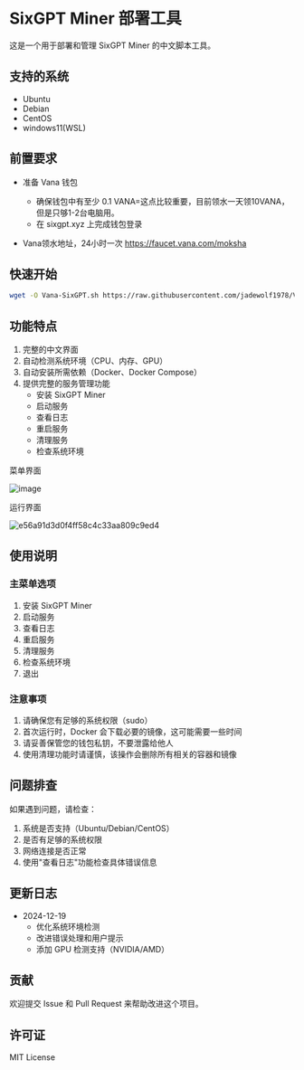 # SixGPT Miner 部署工具

这是一个用于部署和管理 SixGPT Miner 的中文脚本工具。

## 支持的系统
- Ubuntu
- Debian
- CentOS
- windows11(WSL)

## 前置要求
- 准备 Vana 钱包
  - 确保钱包中有至少 0.1 VANA=这点比较重要，目前领水一天领10VANA，但是只够1-2台电脑用。
  - 在 sixgpt.xyz 上完成钱包登录
    
- Vana领水地址，24小时一次
https://faucet.vana.com/moksha

## 快速开始

```bash
wget -O Vana-SixGPT.sh https://raw.githubusercontent.com/jadewolf1978/Vana-SixGPT/main/Vana-SixGPT-CN.sh && chmod +x Vana-SixGPT.sh && ./Vana-SixGPT.sh
```

## 功能特点
1. 完整的中文界面
2. 自动检测系统环境（CPU、内存、GPU）
3. 自动安装所需依赖（Docker、Docker Compose）
4. 提供完整的服务管理功能
   - 安装 SixGPT Miner
   - 启动服务
   - 查看日志
   - 重启服务
   - 清理服务
   - 检查系统环境

菜单界面

![image](https://github.com/user-attachments/assets/dc4e4a71-dd46-4de7-9a92-33822a5087c3)

运行界面

![e56a91d3d0f4ff58c4c33aa809c9ed4](https://github.com/user-attachments/assets/7e4b1b81-c8d8-446b-aa88-a6e619e208c7)

## 使用说明

### 主菜单选项
1. 安装 SixGPT Miner
2. 启动服务
3. 查看日志
4. 重启服务
5. 清理服务
6. 检查系统环境
0. 退出

### 注意事项
1. 请确保您有足够的系统权限（sudo）
2. 首次运行时，Docker 会下载必要的镜像，这可能需要一些时间
3. 请妥善保管您的钱包私钥，不要泄露给他人
4. 使用清理功能时请谨慎，该操作会删除所有相关的容器和镜像

## 问题排查
如果遇到问题，请检查：
1. 系统是否支持（Ubuntu/Debian/CentOS）
2. 是否有足够的系统权限
3. 网络连接是否正常
4. 使用"查看日志"功能检查具体错误信息

## 更新日志
- 2024-12-19
  - 优化系统环境检测
  - 改进错误处理和用户提示
  - 添加 GPU 检测支持（NVIDIA/AMD）

## 贡献
欢迎提交 Issue 和 Pull Request 来帮助改进这个项目。

## 许可证
MIT License
